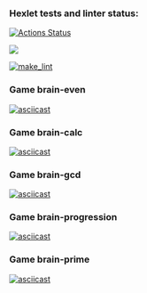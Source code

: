 ### Hexlet tests and linter status:
[![Actions Status](https://github.com/Dobrovera/python-project-lvl1/workflows/hexlet-check/badge.svg)](https://github.com/Dobrovera/python-project-lvl1/actions)

<a href="https://codeclimate.com/github/codeclimate/codeclimate/maintainability"><img src="https://api.codeclimate.com/v1/badges/a99a88d28ad37a79dbf6/maintainability" /></a>

[![make_lint](https://github.com/Dobrovera/python-project-lvl1/actions/workflows/make_lint.yml/badge.svg)](https://github.com/Dobrovera/python-project-lvl1/actions/workflows/make_lint.yml)

### Game brain-even
[![asciicast](https://asciinema.org/a/O4LKSfpqmPDu0hhdXx2HYzQX3.svg)](https://asciinema.org/a/O4LKSfpqmPDu0hhdXx2HYzQX3)

### Game brain-calc
[![asciicast](https://asciinema.org/a/XjF2zYguNzmW3xfxl04qxMej8.svg)](https://asciinema.org/a/XjF2zYguNzmW3xfxl04qxMej8)

### Game brain-gcd
[![asciicast](https://asciinema.org/a/sEenQ22x6UftIwbeZj1FrJDLj.svg)](https://asciinema.org/a/sEenQ22x6UftIwbeZj1FrJDLj)

### Game brain-progression
[![asciicast](https://asciinema.org/a/KWuw5R2adKOaobVLoevXfqrzU.svg)](https://asciinema.org/a/KWuw5R2adKOaobVLoevXfqrzU)

### Game brain-prime
[![asciicast](https://asciinema.org/a/yPkkO0QHGz12WEdtMugfFWxfu.svg)](https://asciinema.org/a/yPkkO0QHGz12WEdtMugfFWxfu)
